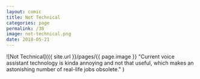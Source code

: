 ```yaml
---
layout: comic
title: Not Technical
categories: page
permalink: /38
image: not-technical.png
date: 2018-05-21
---
```


![Not Technical]({{ site.url }}/pages/{{ page.image }} "Current voice assistant technology is kinda annoying and not that useful, which makes an astonishing number of real-life jobs obsolete." )